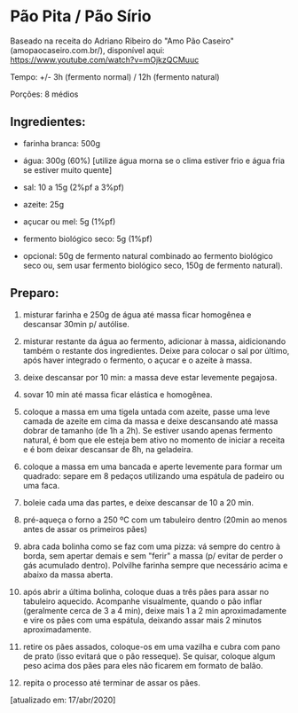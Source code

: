 # Pão Pita / Pão Sírio

Baseado na receita do Adriano Ribeiro do "Amo Pão Caseiro" (amopaocaseiro.com.br/), disponível aqui: https://www.youtube.com/watch?v=mOjkzQCMuuc

Tempo: +/- 3h (fermento normal) / 12h (fermento natural)

Porções: 8 médios

## Ingredientes:

 - farinha branca: 500g

 - água: 300g (60%) [utilize água morna se o clima estiver frio e água fria se estiver muito quente]

 - sal: 10 a 15g (2%pf a 3%pf)

 - azeite: 25g

 - açucar ou mel: 5g (1%pf)

 - fermento biológico seco: 5g (1%pf)

 - opcional: 50g de fermento natural combinado ao fermento biológico seco ou, sem usar fermento biológico seco, 150g de fermento natural).

## Preparo:

1. misturar farinha e 250g de água até massa ficar homogênea e descansar 30min p/ autólise.

2. misturar restante da água ao fermento, adicionar à massa, aidicionando também o restante dos ingredientes. Deixe para colocar o sal por último, após haver integrado o fermento, o açucar e o azeite à massa.

3. deixe descansar por 10 min: a massa deve estar levemente pegajosa.

4. sovar 10 min até massa ficar elástica e homogênea.

5. coloque a massa em uma tigela untada com azeite, passe uma leve camada de azeite em cima da massa e deixe descansando até massa dobrar de tamanho (de 1h a 2h). Se estiver usando apenas fermento natural, é bom que ele esteja bem ativo no momento de iniciar a receita e é bom deixar descansar de 8h, na geladeira.

6. coloque a massa em uma bancada e aperte levemente para formar um quadrado: separe em 8 pedaços utilizando uma espátula de padeiro ou uma faca.

7. boleie cada uma das partes, e deixe descansar de 10 a 20 min.

8. pré-aqueça o forno a 250 ºC com um tabuleiro dentro (20min ao menos antes de assar os primeiros pães)

9. abra cada bolinha como se faz com uma pizza: vá sempre do centro à borda, sem apertar demais e sem "ferir" a massa (p/ evitar de perder o gás acumulado dentro). Polvilhe farinha sempre que necessário acima e abaixo da massa aberta.

10. após abrir a última bolinha, coloque duas a três pães para assar no tabuleiro aquecido. Acompanhe visualmente, quando o pão inflar (geralmente cerca de 3 a 4 min), deixe mais 1 a 2 min aproximadamente e vire os pães com uma espátula, deixando assar mais 2 minutos aproximadamente.

11. retire os pães assados, coloque-os em uma vazilha e cubra com pano de prato (isso evitará que o pão resseque). Se quisar, coloque algum peso acima dos pães para eles não ficarem em formato de balão.

12. repita o processo até terminar de assar os pães.

[atualizado em: 17/abr/2020]
